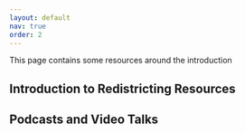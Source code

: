 ```yaml
---
layout: default
nav: true
order: 2
---
```


This page contains some resources around the introduction 

## Introduction to Redistricting Resources

## Podcasts and Video Talks